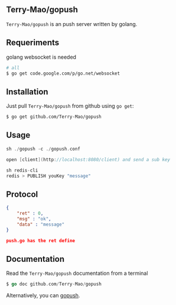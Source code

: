 ## Terry-Mao/gopush

`Terry-Mao/gopush` is an push server written by golang.

## Requeriments
golang websocket is needed

```sh
# all
$ go get code.google.com/p/go.net/websocket 
```

## Installation

Just pull `Terry-Mao/gopush` from github using `go get`:

```sh
$ go get github.com/Terry-Mao/gopush
```

## Usage

```go
sh ./gopush -c ./gopush.conf

open [client](http://localhost:8080/client) and send a sub key

sh redis-cli 
redis > PUBLISH youKey "message"
```

## Protocol
```json
{
    "ret" : 0,
    "msg" : "ok",
    "data" : "message"
}

push.go has the ret define
```

## Documentation

Read the `Terry-Mao/gopush` documentation from a terminal

```go
$ go doc github.com/Terry-Mao/gopush
```

Alternatively, you can [gopush](http://go.pkgdoc.org/github.com/Terry-Mao/gopush).
